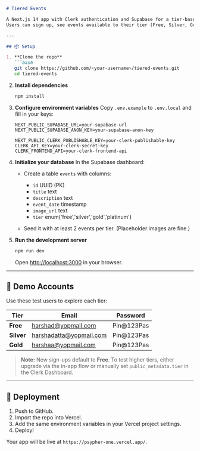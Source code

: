 ````markdown
# Tiered Events

A Next.js 14 app with Clerk authentication and Supabase for a tier-based event showcase.  
Users can sign up, see events available to their tier (Free, Silver, Gold, Platinum), and upgrade their tier.

---

## 📦 Setup

1. **Clone the repo**  
   ```bash
   git clone https://github.com/<your-username>/tiered-events.git
   cd tiered-events
````

2. **Install dependencies**

   ```bash
   npm install
   ```

3. **Configure environment variables**
   Copy `.env.example` to `.env.local` and fill in your keys:

   ```env
   NEXT_PUBLIC_SUPABASE_URL=your-supabase-url
   NEXT_PUBLIC_SUPABASE_ANON_KEY=your-supabase-anon-key

   NEXT_PUBLIC_CLERK_PUBLISHABLE_KEY=your-clerk-publishable-key
   CLERK_API_KEY=your-clerk-secret-key
   CLERK_FRONTEND_API=your-clerk-frontend-api
   ```

4. **Initialize your database**
   In the Supabase dashboard:

   * Create a table `events` with columns:

     * `id` UUID (PK)
     * `title` text
     * `description` text
     * `event_date` timestamp
     * `image_url` text
     * `tier` enum('free','silver','gold','platinum')
   * Seed it with at least 2 events per tier. (Placeholder images are fine.)

5. **Run the development server**

   ```bash
   npm run dev
   ```

   Open [http://localhost:3000](http://localhost:3000) in your browser.

---

## 👥 Demo Accounts

Use these test users to explore each tier:

| Tier       | Email                                                     | Password    |
| ---------- | --------------------------------------------------------- | ----------- |
| **Free**   | [harshad@yopmail.com](mailto:harshad@yopmail.com)         | Pin\@123Pas |
| **Silver** | [harshadatta@yopmail.com](mailto:harshadatta@yopmail.com) | Pin\@123Pas |
| **Gold**   | [harshaa@yopmail.com](mailto:harshaa@yopmail.com)         | Pin\@123Pas |

> **Note:** New sign-ups default to **Free**. To test higher tiers, either upgrade via the in-app flow or manually set `public_metadata.tier` in the Clerk Dashboard.

---

## 🚀 Deployment

1. Push to GitHub.
2. Import the repo into Vercel.
3. Add the same environment variables in your Vercel project settings.
4. Deploy!

Your app will be live at `https://psypher-one.vercel.app/`.



